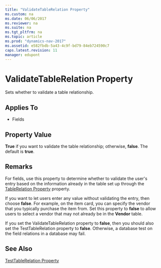 ```yaml
---
title: "ValidateTableRelation Property"
ms.custom: na
ms.date: 06/06/2017
ms.reviewer: na
ms.suite: na
ms.tgt_pltfrm: na
ms.topic: article
ms.prod: "dynamics-nav-2017"
ms.assetid: e582fbdb-5a43-4c9f-bd79-84eb724590c7
caps.latest.revision: 11
manager: edupont
---
```

# ValidateTableRelation Property
Sets whether to validate a table relationship.  
  
## Applies To  
  
-   Fields  
  
## Property Value  
 **True** if you want to validate the table relationship; otherwise, **false**. The default is **true**.  
  
## Remarks  
 For fields, use this property to determine whether to validate the user's entry based on the information already in the table set up through the [TableRelation Property](TableRelation-Property.md) property.  
  
 If you want to let users enter any value without validating the entry, then choose **false**. For example, on the item card, you can specify the vendor that you typically purchase the item from. Set this property to **false** to allow users to select a vendor that may not already be in the **Vendor** table.  
  
 If you set the ValidateTableRelation property to **false**, then you should also set the TestTableRelation property to **false**. Otherwise, a database test on the field relations in a database may fail.  
  
## See Also  
 [TestTableRelation Property](TestTableRelation-Property.md)